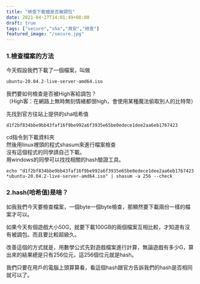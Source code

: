 ```yaml
---
title: "檢查下載檔是否被調包"
date: 2021-04-27T14:01:49+08:00
draft: true
tags: ["secure","sha","資安","檢查"]
featured_image: "/secure.jpg"
---
```


### 1.檢查檔案的方法

今天假設我們下載了一個檔案，叫做

``` bash
ubuntu-20.04.2-live-server-amd64.iso
```  

我們要如何檢查是否被High客給調包？  
（High客：在網路上無時無刻情緒都很high，會使用某種魔法偷取別人的比特幣）  
  
先找到官方往站上提供的sha哈希值  
```
d1f2bf834bbe9bb43faf16f9be992a6f3935e65be0edece1dee2aa6eb1767423
```  
cd指令到下載資料夾  
然後用linux裡頭的程式shasum來進行檔案檢查  
沒有這個程式的同學請自己下載。  
用windows的同學可以找找相關的hash驗證工具。  
```
echo "d1f2bf834bbe9bb43faf16f9be992a6f3935e65be0edece1dee2aa6eb1767423 *ubuntu-20.04.2-live-server-amd64.iso" | shasum -a 256 --check
```  

### 2.hash(哈希值)是啥？

如我我們今天要檢查檔案，一個byte一個byte檢查，那顯然要下載兩份一樣的檔案才可以。  

如果今天有個遊戲大小50G，就要下載100GB的兩個檔案互相比較，才知道有沒有被調包。而且要比較超級久。  

改善這個的方式就是，用數學公式先對遊戲檔案進行計算，無論遊戲有多少G，算出來的結果總是只有256位元，這256個位元就是hash。  

我們只要在用戶的電腦上頭算算看，看這個hash跟官方告訴我們的hash是否相同就可以了。
